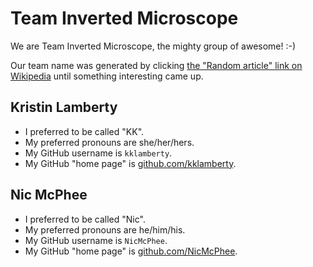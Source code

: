# Team Inverted Microscope

We are Team Inverted Microscope, the mighty group of awesome! :-)

Our team name was generated by clicking [the "Random article" link on
Wikipedia](https://en.wikipedia.org/wiki/Special:Random)
until something interesting came up.

## Kristin Lamberty

* I preferred to be called "KK".
* My preferred pronouns are she/her/hers.
* My GitHub username is `kklamberty`.
* My GitHub "home page" is [github.com/kklamberty](https://github.com/kklamberty/).

## Nic McPhee

* I preferred to be called "Nic".
* My preferred pronouns are he/him/his.
* My GitHub username is `NicMcPhee`.
* My GitHub "home page" is [github.com/NicMcPhee](https://github.com/NicMcPhee/).
